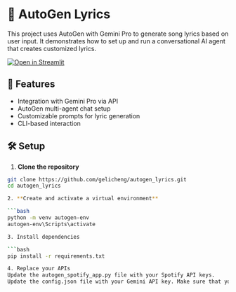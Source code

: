 # 🎵 AutoGen Lyrics

This project uses AutoGen with Gemini Pro to generate song lyrics based on user input. It demonstrates how to set up and run a conversational AI agent that creates customized lyrics.

[![Open in Streamlit](https://static.streamlit.io/badges/streamlit_badge_black_white.svg)](https://chatbot-template.streamlit.app/)

## 🚀 Features

- Integration with Gemini Pro via API
- AutoGen multi-agent chat setup
- Customizable prompts for lyric generation
- CLI-based interaction

## 🛠️ Setup

1. **Clone the repository**

```bash
git clone https://github.com/gelicheng/autogen_lyrics.git
cd autogen_lyrics

2. **Create and activate a virtual environment**

```bash
python -m venv autogen-env
autogen-env\Scripts\activate

3. Install dependencies

```bash
pip install -r requirements.txt

4. Replace your APIs
Update the autogen_spotify_app.py file with your Spotify API keys.
Update the config.json file with your Gemini API key. Make sure that your API key is compatible with the Gemini model being used. 
